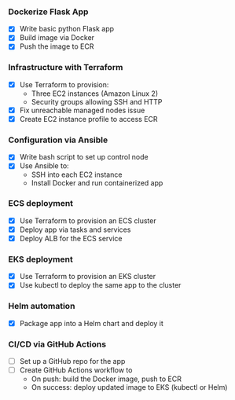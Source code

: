 
### Dockerize Flask App
- [x] Write basic python Flask app
- [x] Build image via Docker
- [x] Push the image to ECR

### Infrastructure with Terraform
- [x] Use Terraform to provision:
    - Three EC2 instances (Amazon Linux 2)
    - Security groups allowing SSH and HTTP
- [x] Fix unreachable managed nodes issue
- [x] Create EC2 instance profile to access ECR

### Configuration via Ansible
- [x] Write bash script to set up control node
- [x] Use Ansible to:
    - SSH into each EC2 instance
    - Install Docker and run containerized app

### ECS deployment
- [x] Use Terraform to provision an ECS cluster
- [x] Deploy app via tasks and services
- [x] Deploy ALB for the ECS service

### EKS deployment
- [x] Use Terraform to provision an EKS cluster
- [x] Use kubectl to deploy the same app to the cluster

### Helm automation
- [x] Package app into a Helm chart and deploy it

### CI/CD via GitHub Actions
- [ ] Set up a GitHub repo for the app
- [ ] Create GitHub Actions workflow to
    - On push: build the Docker image, push to ECR
    - On success: deploy updated image to EKS (kubectl or Helm)